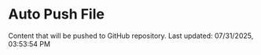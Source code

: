 # Auto Push File

Content that will be pushed to GitHub repository.
Last updated: 07/31/2025, 03:53:54 PM
